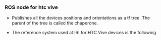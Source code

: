 ### ROS node for htc vive

* Publishes all the devices positions and orientations as a tf tree. The parent of the tree is called the chaperone.

* The reference system used at IRI for HTC Vive devices is the following 